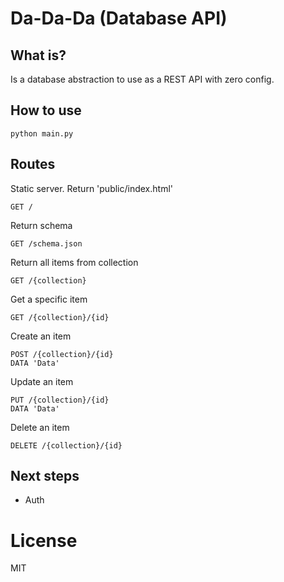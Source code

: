 # Da-Da-Da (Database API)

## What is?
Is a database abstraction to use as a REST API with zero config.

## How to use
```
python main.py
```

## Routes
Static server. Return 'public/index.html'
```
GET /
```

Return schema
```
GET /schema.json
```

Return all items from collection
```
GET /{collection}
```

Get a specific item
```
GET /{collection}/{id}
```

Create an item
```
POST /{collection}/{id}
DATA 'Data'
```

Update an item
```
PUT /{collection}/{id}
DATA 'Data'
```

Delete an item
```
DELETE /{collection}/{id}
```

## Next steps
- Auth

# License
MIT